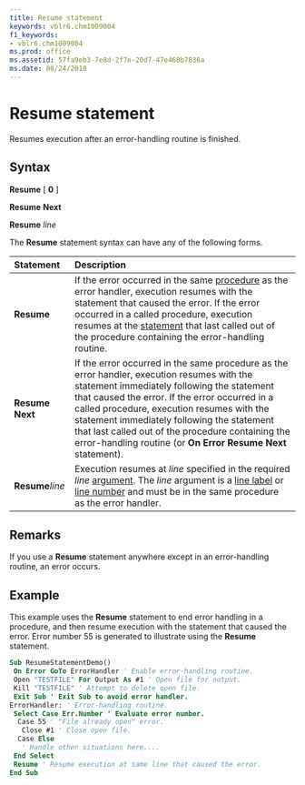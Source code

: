 ```yaml
---
title: Resume statement
keywords: vblr6.chm1009004
f1_keywords:
- vblr6.chm1009004
ms.prod: office
ms.assetid: 57fa9eb3-7e8d-2f7e-20d7-47e468b7836a
ms.date: 08/24/2018
---
```



# Resume statement

Resumes execution after an error-handling routine is finished.

## Syntax

**Resume** [ **0** ]

**Resume** **Next**

**Resume** _line_

The **Resume** statement syntax can have any of the following forms.


|**Statement**|**Description**|
|:-----|:-----|
|**Resume**|If the error occurred in the same [procedure](../../Glossary/vbe-glossary.md#procedure) as the error handler, execution resumes with the statement that caused the error. If the error occurred in a called procedure, execution resumes at the [statement](../../Glossary/vbe-glossary.md#statement) that last called out of the procedure containing the error-handling routine.|
|**Resume** **Next**|If the error occurred in the same procedure as the error handler, execution resumes with the statement immediately following the statement that caused the error. If the error occurred in a called procedure, execution resumes with the statement immediately following the statement that last called out of the procedure containing the error-handling routine (or **On Error Resume Next** statement).|
|**Resume**_line_|Execution resumes at _line_ specified in the required _line_ [argument](../../Glossary/vbe-glossary.md#argument). The _line_ argument is a [line label](../../Glossary/vbe-glossary.md#line-label) or [line number](../../Glossary/vbe-glossary.md#line-number) and must be in the same procedure as the error handler.|


## Remarks

If you use a **Resume** statement anywhere except in an error-handling routine, an error occurs.

## Example

This example uses the **Resume** statement to end error handling in a procedure, and then resume execution with the statement that caused the error. Error number 55 is generated to illustrate using the **Resume** statement.


```vb
Sub ResumeStatementDemo()
 On Error GoTo ErrorHandler ' Enable error-handling routine.
 Open "TESTFILE" For Output As #1 ' Open file for output.
 Kill "TESTFILE" ' Attempt to delete open file.
 Exit Sub ' Exit Sub to avoid error handler.
ErrorHandler: ' Error-handling routine.
 Select Case Err.Number ' Evaluate error number.
  Case 55 ' "File already open" error.
   Close #1 ' Close open file.
  Case Else
   ' Handle other situations here....
 End Select
 Resume ' Resume execution at same line that caused the error.
End Sub
```